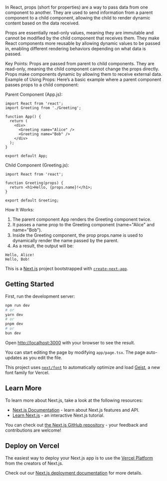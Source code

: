 In React, props (short for properties) are a way to pass data from one component to another. They are used to send information from a parent component to a child component, allowing the child to render dynamic content based on the data received.

Props are essentially read-only values, meaning they are immutable and cannot be modified by the child component that receives them. They make React components more reusable by allowing dynamic values to be passed in, enabling different rendering behaviors depending on what data is passed.

Key Points:
Props are passed from parent to child components.
They are read-only, meaning the child component cannot change the props directly.
Props make components dynamic by allowing them to receive external data.
Example of Using Props:
Here’s a basic example where a parent component passes props to a child component:

Parent Component (App.js):

```
import React from 'react';
import Greeting from './Greeting';

function App() {
  return (
    <div>
      <Greeting name="Alice" />
      <Greeting name="Bob" />
    </div>
  );
}

export default App;
```

Child Component (Greeting.js):
```
import React from 'react';

function Greeting(props) {
  return <h1>Hello, {props.name}!</h1>;
}

export default Greeting;
```
How It Works:
1. The parent component App renders the Greeting component twice.
2. It passes a name prop to the Greeting component (name="Alice" and name="Bob").
3. Inside the Greeting component, the prop props.name is used to dynamically render the name passed by the parent.
4. As a result, the output will be:

```
Hello, Alice!
Hello, Bob!

```

This is a [Next.js](https://nextjs.org) project bootstrapped with [`create-next-app`](https://nextjs.org/docs/app/api-reference/cli/create-next-app).

## Getting Started

First, run the development server:

```bash
npm run dev
# or
yarn dev
# or
pnpm dev
# or
bun dev
```

Open [http://localhost:3000](http://localhost:3000) with your browser to see the result.

You can start editing the page by modifying `app/page.tsx`. The page auto-updates as you edit the file.

This project uses [`next/font`](https://nextjs.org/docs/app/building-your-application/optimizing/fonts) to automatically optimize and load [Geist](https://vercel.com/font), a new font family for Vercel.

## Learn More

To learn more about Next.js, take a look at the following resources:

- [Next.js Documentation](https://nextjs.org/docs) - learn about Next.js features and API.
- [Learn Next.js](https://nextjs.org/learn) - an interactive Next.js tutorial.

You can check out [the Next.js GitHub repository](https://github.com/vercel/next.js) - your feedback and contributions are welcome!

## Deploy on Vercel

The easiest way to deploy your Next.js app is to use the [Vercel Platform](https://vercel.com/new?utm_medium=default-template&filter=next.js&utm_source=create-next-app&utm_campaign=create-next-app-readme) from the creators of Next.js.

Check out our [Next.js deployment documentation](https://nextjs.org/docs/app/building-your-application/deploying) for more details.
